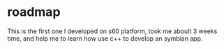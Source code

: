# roadmap
This is the first one I developed on s60 platform, took me aboult 3 weeks time, and help me to learn how use c++ to develop an symbian app.
